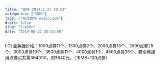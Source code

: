 ```yaml
---
title: "微博 2014.5.21 20:53"
categories: ["嘀咕"]
tags: ["来自微博 weibo.com"]
draft: false
slug: "ZkrDVr"
date: "2014-05-21 20:53:00"
---
```


<p>LOL全英雄价格：1000点券11个、1500点券2个、2000点券13个、2500点券25个、3000点券19个、3500点券11个、4000点券1个、4500点券36个。若全英雄用点券买共需364000，即3640元。（1RMB=100点券） ​​​​</p>
